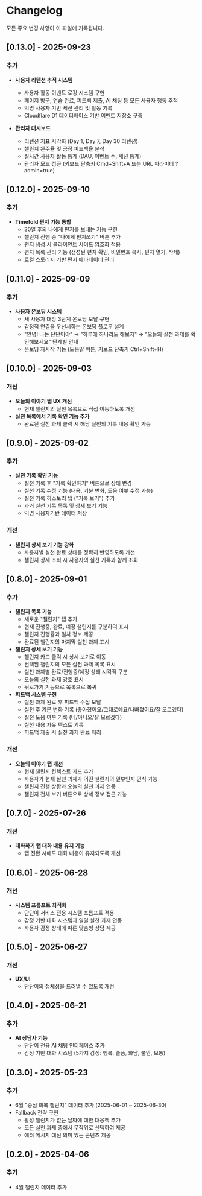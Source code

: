 # Changelog

모든 주요 변경 사항이 이 파일에 기록됩니다.

## [0.13.0] - 2025-09-23

### 추가
- **사용자 리텐션 추적 시스템**
  - 사용자 활동 이벤트 로깅 시스템 구현
  - 페이지 방문, 연습 완료, 피드백 제출, AI 채팅 등 모든 사용자 행동 추적
  - 익명 사용자 기반 세션 관리 및 활동 기록
  - Cloudflare D1 데이터베이스 기반 이벤트 저장소 구축

- **관리자 대시보드**
  - 리텐션 지표 시각화 (Day 1, Day 7, Day 30 리텐션)
  - 챌린지 완주율 및 긍정 피드백율 분석
  - 실시간 사용자 활동 통계 (DAU, 이벤트 수, 세션 통계)
  - 관리자 모드 접근 (키보드 단축키 Cmd+Shift+A 또는 URL 파라미터 ?admin=true)

## [0.12.0] - 2025-09-10

### 추가
- **Timefold 편지 기능 통합**
  - 30일 후의 나에게 편지를 보내는 기능 구현
  - 챌린지 진행 중 "나에게 편지쓰기" 버튼 추가
  - 편지 생성 시 클라이언트 사이드 암호화 적용
  - 편지 목록 관리 기능 (생성된 편지 확인, 비밀번호 복사, 편지 열기, 삭제)
  - 로컬 스토리지 기반 편지 메타데이터 관리

## [0.11.0] - 2025-09-09

### 추가
- **사용자 온보딩 시스템**
  - 새 사용자 대상 3단계 온보딩 모달 구현
  - 감정적 연결을 우선시하는 온보딩 플로우 설계
  - "안녕! 나는 단단이야" → "하루에 하나라도 해보자" → "오늘의 실천 과제를 확인해보세요" 단계별 안내
  - 온보딩 재시작 기능 (도움말 버튼, 키보드 단축키 Ctrl+Shift+H)

## [0.10.0] - 2025-09-03

### 개선
- **오늘의 이야기 탭 UX 개선**
  - 현재 챌린지의 실천 목록으로 직접 이동하도록 개선
- **실천 목록에서 기록 확인 기능 추가**
  - 완료된 실천 과제 클릭 시 해당 실천의 기록 내용 확인 가능

## [0.9.0] - 2025-09-02

### 추가
- **실천 기록 확인 기능**
  - 실천 기록 후 "기록 확인하기" 버튼으로 상태 변경
  - 실천 기록 수정 기능 (내용, 기분 변화, 도움 여부 수정 가능)
  - 실천 기록 히스토리 탭 ("기록 보기") 추가
  - 과거 실천 기록 목록 및 상세 보기 기능
  - 익명 사용자기반 데이터 저장
### 개선
- **챌린지 상세 보기 기능 강화**
  - 사용자별 실천 완료 상태를 정확히 반영하도록 개선
  - 챌린지 상세 조회 시 사용자의 실천 기록과 함께 조회

## [0.8.0] - 2025-09-01

### 추가
- **챌린지 목록 기능**
  - 새로운 "챌린지" 탭 추가
  - 현재 진행중, 완료, 예정 챌린지를 구분하여 표시
  - 챌린지 진행률과 일차 정보 제공
  - 완료된 챌린지의 마지막 실천 과제 표시
- **챌린지 상세 보기 기능**
  - 챌린지 카드 클릭 시 상세 보기로 이동
  - 선택된 챌린지의 모든 실천 과제 목록 표시
  - 실천 과제별 완료/진행중/예정 상태 시각적 구분
  - 오늘의 실천 과제 강조 표시
  - 뒤로가기 기능으로 목록으로 복귀
- **피드백 시스템 구현**
  - 실천 과제 완료 후 피드백 수집 모달
  - 실천 후 기분 변화 기록 (좋아졌어요/그대로예요/나빠졌어요/잘 모르겠다)
  - 실천 도움 여부 기록 (네/아니오/잘 모르겠다)
  - 실천 내용 자유 텍스트 기록
  - 피드백 제출 시 실천 과제 완료 처리

### 개선
- **오늘의 이야기 탭 개선**
  - 현재 챌린지 컨텍스트 카드 추가
  - 사용자가 현재 실천 과제가 어떤 챌린지의 일부인지 인식 가능
  - 챌린지 진행 상황과 오늘의 실천 과제 연동
  - 챌린지 전체 보기 버튼으로 상세 정보 접근 가능

## [0.7.0] - 2025-07-26

### 개선
- **대화하기 탭 대화 내용 유지 기능**
  - 탭 전환 시에도 대화 내용이 유지되도록 개선

## [0.6.0] - 2025-06-28

### 개선
- **시스템 프롬프트 최적화**
  - 단단이 서비스 전용 시스템 프롬프트 적용
  - 감정 기반 대화 시스템과 일일 실천 과제 연동
  - 사용자 감정 상태에 따른 맞춤형 상담 제공

## [0.5.0] - 2025-06-27

### 개선
- **UX/UI**
  - 단단이의 정체성을 드러낼 수 있도록 개선 

## [0.4.0] - 2025-06-21

### 추가
- **AI 상담사 기능**
  - 단단이 전용 AI 채팅 인터페이스 추가
  - 감정 기반 대화 시스템 (5가지 감정: 행복, 슬픔, 화남, 불안, 보통)
  
## [0.3.0] - 2025-05-23

### 추가
- 6월 "중심 회복 챌린지" 데이터 추가 (2025-06-01 ~ 2025-06-30)
- Fallback 전략 구현
  - 활성 챌린지가 없는 날짜에 대한 대응책 추가
  - 모든 실천 과제 중에서 무작위로 선택하여 제공
  - 에러 메시지 대신 의미 있는 콘텐츠 제공

## [0.2.0] - 2025-04-06

### 추가
- 4월 챌린지 데이터 추가 